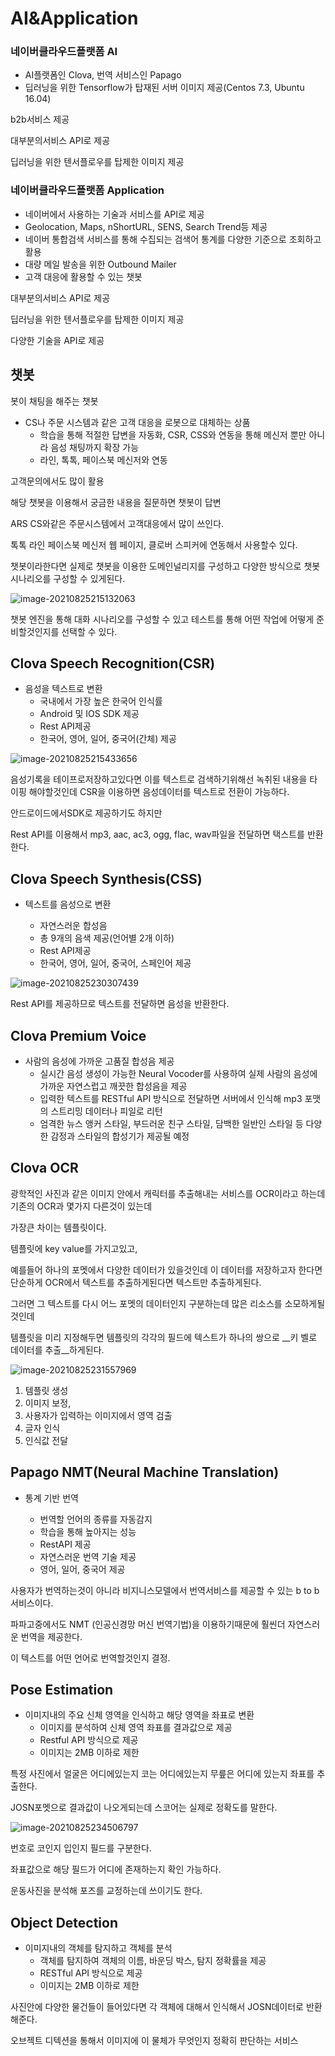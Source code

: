 # AI&Application



### 네이버클라우드플랫폼 AI

- AI플랫폼인 Clova, 번역 서비스인 Papago
- 딥러닝을 위한 Tensorflow가 탑재된 서버 이미지 제공(Centos 7.3, Ubuntu 16.04)

b2b서비스 제공

대부분의서비스 API로 제공

딥러닝을 위한 텐서플로우를 탑제한 이미지 제공



### 네이버클라우드플랫폼 Application

- 네이버에서 사용하는 기술과 서비스를 API로 제공
- Geolocation, Maps, nShortURL, SENS, Search Trend등 제공
- 네이버 통합검색 서비스를 통해 수집되는 검색어 통계를 다양한 기준으로 조회하고 활용
- 대량 메일 발송을 위한 Outbound Mailer
- 고객 대응에 활용할 수 있는 챗봇



대부분의서비스 API로 제공

딥러닝을 위한 텐서플로우를 탑제한 이미지 제공

다양한 기술을 API로 제공



## 챗봇

봇이 채팅을 해주는 챗봇

- CS나 주문 시스템과 같은 고객 대응을 로봇으로 대체하는 상품
  - 학습을 통해 적절한 답변을 자동화, CSR, CSS와 연동을 통해 메신저 뿐만 아니라 음성 채팅까지 확장 가능
  - 라인, 톡톡, 페이스북 메신저와 연동

고객문의에서도 많이 활용

해당 챗봇을 이용해서 궁금한 내용을 질문하면 챗봇이 답변



ARS CS와같은 주문시스템에서 고객대응에서 많이 쓰인다.

톡톡 라인 페이스북 메신저 웹 페이지, 클로버 스피커에 연동해서 사용할수 있다. 

챗봇이라한다면 실제로 챗봇을 이용한 도메인널리지를 구성하고 다양한 방식으로 챗봇시나리오를 구성할 수 있게된다.

![image-20210825215132063](assets/image-20210825215132063.png)

챗봇 엔진을 통해 대화 시나리오를 구성할 수 있고 테스트를 통해 어떤 작업에 어떻게 준비할것인지를 선택할 수 있다.



## Clova Speech Recognition(CSR)

- 음성을 텍스트로 변환
  - 국내에서 가장 높은 한국어 인식률
  - Android 및 IOS SDK 제공
  - Rest API제공
  - 한국어, 영어, 일어, 중국어(간체) 제공

![image-20210825215433656](assets/image-20210825215433656.png)



음성기록을 테이프로저장하고있다면 이를 텍스트로 검색하기위해선 녹취된 내용을 타이핑 해야할것인데 CSR을 이용하면 음성데이터를 텍스트로 전환이 가능하다. 

안드로이드에서SDK로 제공하기도 하지만  

Rest API를 이용해서 mp3, aac, ac3, ogg, flac, wav파일을 전달하면 택스트를 반환한다.



## Clova Speech Synthesis(CSS)

- 텍스트를 음성으로 변환

  - 자연스러운 합성음
  - 총 9개의 음색 제공(언어별 2개 이하)
  - Rest API제공
  - 한국어, 영어, 일어, 중국어, 스페인어 제공

  

![image-20210825230307439](assets/image-20210825230307439.png)

Rest API를 제공하므로 텍스트를 전달하면 음성을 반환한다. 



## Clova Premium Voice

- 사람의 음성에 가까운 고품질 합성음 제공
  - 실시간 음성 생성이 가능한 Neural Vocoder를 사용하여 실제 사람의 음성에 가까운 자연스럽고 깨끗한 합성음을 제공
  - 입력한 텍스트를 RESTful API 방식으로 전달하면 서버에서 인식해 mp3 포맷의 스트리밍 데이터나 피일로 리턴
  - 엄격한 뉴스 앵커 스타일, 부드러운 친구 스타일, 담백한 일반인 스타일 등 다양한 감정과 스타일의 합성기가 제공될 예정



## Clova OCR

광학적인 사진과 같은 이미지 안에서 캐릭터를 추출해내는 서비스를 OCR이라고 하는데 기존의 OCR과 몇가지 다른것이 있는데 

가장큰 차이는 템플릿이다. 

템플릿에 key value를 가지고있고, 

예를들어 하나의 포멧에서 다양한 데이터가 있을것인데 이 데이터를 저장하고자 한다면 단순하게 OCR에서 텍스트를 추출하게된다면 텍스트만 추출하게된다. 

그러면 그 텍스트를 다시 어느 포멧의 데이터인지 구분하는데 많은 리소스를 소모하게될것인데 

템플릿을 미리 지정해두면 템플릿의 각각의 필드에 텍스트가 하나의 쌍으로 __키 벨로 데이터를 추출__하게된다.

![image-20210825231557969](assets/image-20210825231557969.png)

1. 템플릿 생성
2. 이미지 보정,
3. 사용자가 입력하는 이미지에서 영역 검출
4. 글자 인식
5. 인식값 전달



## Papago NMT(Neural Machine Translation)

- 통계 기반 번역

  - 번역할 언어의 종류를 자동감지
  - 학습을 통해 높아지는 성능
  - RestAPI 제공
  - 자연스러운 번역 기술 제공
  - 영어, 일어, 중국어 제공

  

사용자가 번역하는것이 아니라 비지니스모델에서 번역서비스를 제공할 수 있는 b to b서비스이다. 

파파고중에서도 NMT (인공신경망 머신 번역기법)을 이용하기때문에 훨씬더 자연스러운 번역을 제공한다.

이 텍스트를 어떤 언어로 번역할것인지 결정.



## Pose Estimation

- 이미지내의 주요 신체 영역을 인식하고 해당 영역을 좌표로 변환
  - 이미지를 분석하여 신체 영역 좌표를 결과값으로 제공
  - Restful API 방식으로 제공
  - 이미지는 2MB 이하로 제한

특정 사진에서 얼굴은 어디에있는지 코는 어디에있는지 무릎은 어디에 있는지 좌표를 추출한다. 

JOSN포멧으로 결과값이 나오게되는데 스코어는 실제로 정확도를 말한다.

![image-20210825234506797](C:\Users\choi\Desktop\####KOSTA자료\KOSTATIL\NCP\assets\image-20210825234506797.png)

번호로 코인지 입인지 필드를 구분한다.

좌표값으로 해당 필드가 어디에 존재하는지 확인 가능하다.



운동사진을 분석해 포즈를 교정하는데 쓰이기도 한다.



## Object Detection

- 이미지내의 객체를 탐지하고 객체를 분석
  - 객체를 탐지하여 객체의 이름, 바운딩 박스, 탐지 정확률을 제공
  - RESTful API 방식으로 제공
  - 이미지는 2MB 이하로 제한



사진안에 다양한 물건들이 들어있다면 각 객체에 대해서 인식해서  JOSN데이터로 반환해준다.

오브젝트 디텍션을 통해서 이미지에 이 물체가 무엇인지 정확히 판단하는 서비스
